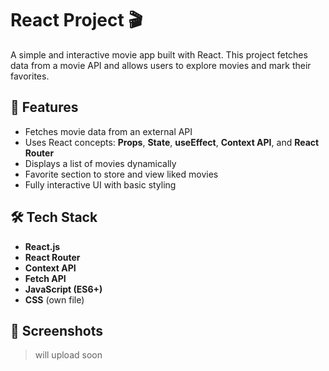 # React Project 🎬

A simple and interactive movie app built with React. This project fetches data from a movie API and allows users to explore movies and mark their favorites.

## 🚀 Features

- Fetches movie data from an external API
- Uses React concepts: **Props**, **State**, **useEffect**, **Context API**, and **React Router**
- Displays a list of movies dynamically
- Favorite section to store and view liked movies
- Fully interactive UI with basic styling

## 🛠 Tech Stack

- **React.js**
- **React Router**
- **Context API**
- **Fetch API**
- **JavaScript (ES6+)**
- **CSS** (own file)

## 📸 Screenshots

> will upload soon


